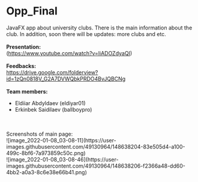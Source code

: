 # Opp_Final
JavaFX app about university clubs. There is the main information about the club. In addition, soon there will be updates: more clubs and etc.
</br>
</br>
**Presentation:**
</br>
(https://www.youtube.com/watch?v=liADOZdyaQI)
</br>
</br>
**Feedbacks:** 
</br>
https://drive.google.com/folderview?id=1zQn0818V_G2A7DVWQbkPRDO4BvJQBCNg
</br>
</br>
**Team members:**
</br>
- Eldiiar Abdyldaev (eldiyar01)
- Erkinbek Saidilaev (ballboypro)
</br>
</br>
Screenshots of main page:
</br>
![image_2022-01-08_03-08-11](https://user-images.githubusercontent.com/49130964/148638204-83e505d4-a100-499c-8bf6-7a973859c50c.png)
</br>
![image_2022-01-08_03-08-46](https://user-images.githubusercontent.com/49130964/148638206-f2366a48-dd60-4bb2-a0a3-8c6e38e66b41.png)
